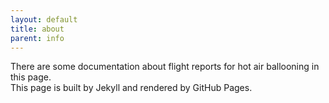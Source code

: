 ```yaml
---
layout: default
title: about
parent: info
---
```


There are some documentation about flight reports for hot air ballooning in this page.  
This page is built by Jekyll and rendered by GitHub Pages.

